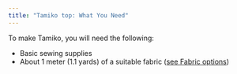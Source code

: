 ```yaml
---
title: "Tamiko top: What You Need"
---
```


To make Tamiko, you will need the following:

- Basic sewing supplies
- About 1 meter (1.1 yards) of a suitable fabric ([see Fabric options](/docs/patterns/tamiko/fabric))
